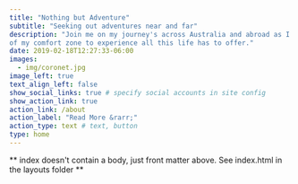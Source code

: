 ```yaml
---
title: "Nothing but Adventure"
subtitle: "Seeking out adventures near and far"
description: "Join me on my journey's across Australia and abroad as I step out
of my comfort zone to experience all this life has to offer."
date: 2019-02-18T12:27:33-06:00
images:
  - img/coronet.jpg
image_left: true
text_align_left: false
show_social_links: true # specify social accounts in site config
show_action_link: true
action_link: /about
action_label: "Read More &rarr;"
action_type: text # text, button
type: home
---
```


** index doesn't contain a body, just front matter above.
See index.html in the layouts folder **
